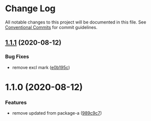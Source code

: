 # Change Log

All notable changes to this project will be documented in this file.
See [Conventional Commits](https://conventionalcommits.org) for commit guidelines.

## [1.1.1](https://github.com/bintangadinandra/rexona/compare/v1.1.0...v1.1.1) (2020-08-12)


### Bug Fixes

* remove excl mark ([e0b195c](https://github.com/bintangadinandra/rexona/commit/e0b195c7ecfa076752eda5588c485935125005a7))





# 1.1.0 (2020-08-12)


### Features

* remove updated from package-a ([989c9c7](https://github.com/bintangadinandra/rexona/commit/989c9c79e4d66a7bb637b86f481e428bf92eeb1a))
